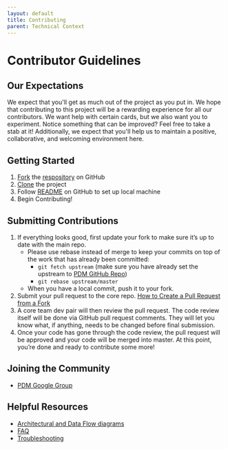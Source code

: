 ```yaml
---
layout: default
title: Contributing
parent: Technical Context
---
```

# Contributor Guidelines
## Our Expectations
We expect that you'll get as much out of the project as you put in. We hope that contributing to this project will be a rewarding experience for all our contributors. We want help with certain cards, but we also want you to experiment. Notice something that can be improved? Feel free to take a stab at it! Additionally, we expect that you'll help us to maintain a positive, collaborative, and welcoming environment here.

## Getting Started
1. [Fork](https://www.google.com/url?q=https%3A%2F%2Fhelp.github.com%2Farticles%2Ffork-a-repo&sa=D&sntz=1&usg=AFQjCNGcCGmleUBtcikSUfSZjgOGmEvt1A) the [respository](https://github.com/PublicDataWorks/police_data_manager) on GitHub 
2. [Clone](https://docs.github.com/en/github/creating-cloning-and-archiving-repositories/cloning-a-repository) the project
3. Follow [README](https://github.com/PublicDataWorks/police_data_manager/blob/master/README.md) on GitHub to set up local machine
4. Begin Contributing!
   
## Submitting Contributions
1. If everything looks good, first update your fork to make sure it’s up to date with the main repo. 
   * Please use rebase instead of merge to keep your commits on top of the work that has already been committed:
     * `git fetch upstream` (make sure you have already set the upstream to [PDM GitHub Repo](https://github.com/PublicDataWorks/police_data_manager))
     * `git rebase upstream/master`
   * When you have a local commit, push it to your fork. 
2. Submit your pull request to the core repo. [How to Create a Pull Request from a Fork](https://www.google.com/url?q=https%3A%2F%2Fhelp.github.com%2Farticles%2Fcreating-a-pull-request-from-a-fork%2F&sa=D&sntz=1&usg=AFQjCNFMmtXYQy-AnDFc-uE1d1_yAouBJQ)
3. A core team dev pair will then review the pull request. The code review itself will be done via GitHub pull request comments. They will let you know what, if anything, needs to be changed before final submission. 
4. Once your code has gone through the code review, the pull request will be approved and your code will be merged into master. At this point, you’re done and ready to contribute some more!   

## Joining the Community 
*  [PDM Google Group]()
  
## Helpful Resources 
* [Architectural and Data Flow diagrams]()
* [FAQ]()
* [Troubleshooting]()



